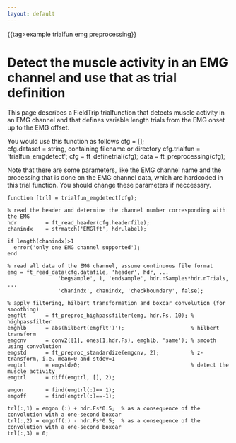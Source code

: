 ```yaml
---
layout: default
---
```


{{tag>example trialfun emg preprocessing}}

# Detect the muscle activity in an EMG channel and use that as trial definition

This page describes a FieldTrip trialfunction that detects muscle activity in an EMG channel 
and that defines variable length trials from the EMG onset up to the EMG offset.

You would use this function as follows
   cfg           = [];   
   cfg.dataset   = string, containing filename or directory
   cfg.trialfun  = 'trialfun_emgdetect';
   cfg           = ft_definetrial(cfg);
   data          = ft_preprocessing(cfg);

Note that there are some parameters, like the EMG channel name and the
processing that is done on the EMG channel data, which are hardcoded in
this trial function. You should change these parameters if neccessary.


	function [trl] = trialfun_emgdetect(cfg);
	
	% read the header and determine the channel number corresponding with the EMG
	hdr         = ft_read_header(cfg.headerfile);
	chanindx    = strmatch('EMGlft', hdr.label);
	
	if length(chanindx)>1
	  error('only one EMG channel supported');
	end
	
	% read all data of the EMG channel, assume continuous file format
	emg = ft_read_data(cfg.datafile, 'header', hdr, ...
	                'begsample', 1, 'endsample', hdr.nSamples*hdr.nTrials, ...
	                'chanindx', chanindx, 'checkboundary', false);
	
	% apply filtering, hilbert transformation and boxcar convolution (for smoothing)
	emgflt      = ft_preproc_highpassfilter(emg, hdr.Fs, 10); % highpassfilter
	emghlb      = abs(hilbert(emgflt')');                     % hilbert transform
	emgcnv      = conv2([1], ones(1,hdr.Fs), emghlb, 'same'); % smooth using convolution
	emgstd      = ft_preproc_standardize(emgcnv, 2);          % z-transform, i.e. mean=0 and stdev=1
	emgtrl      = emgstd>0;                                   % detect the muscle activity
	emgtrl      = diff(emgtrl, [], 2);
	
	emgon       = find(emgtrl(:)== 1);
	emgoff      = find(emgtrl(:)==-1);
	
	trl(:,1) = emgon (:) + hdr.Fs*0.5;  % as a consequence of the convolution with a one-second boxcar
	trl(:,2) = emgoff(:) - hdr.Fs*0.5;  % as a consequence of the convolution with a one-second boxcar
	trl(:,3) = 0;
	


